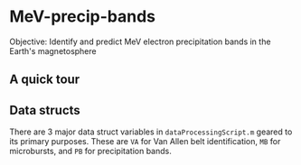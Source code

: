 # MeV-precip-bands
Objective: Identify and predict MeV electron precipitation bands in the Earth's magnetosphere

## A quick tour


## Data structs
There are 3 major data struct variables in `dataProcessingScript.m` geared to its primary purposes. These are `VA` for Van Allen belt identification, `MB` for microbursts, and `PB` for precipitation bands.
